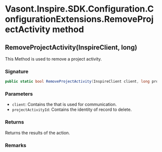 # Vasont.Inspire.SDK.Configuration.ConfigurationExtensions.RemoveProjectActivity method
## RemoveProjectActivity(InspireClient, long)
This Method is used to remove a project activity.

### Signature
```csharp
public static bool RemoveProjectActivity(InspireClient client, long projectActivityId)
```
### Parameters
- `client`: Contains the  that is used for communication.
- `projectActivityId`: Contains the identity of record to delete.

### Returns
Returns the results of the action.
### Remarks

